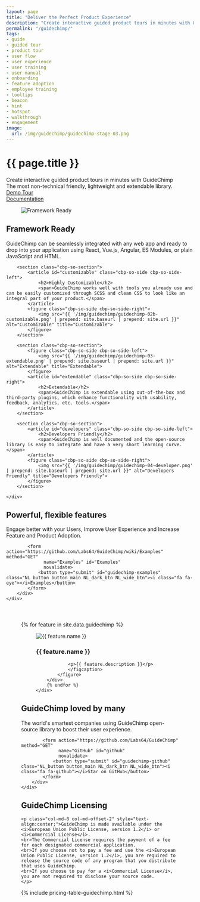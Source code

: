 ```yaml
---
layout: page
title: "Deliver the Perfect Product Experience"
description: "Create interactive guided product tours in minutes with GuideChimp - the most non-technical friendly, lightweight and extendable library."
permalink: "/guidechimp/"
tags:
- guide
- guided tour
- product tour
- user flow
- user experience
- user training
- user manual
- onboarding
- feature adoption
- employee training
- tooltips
- beacon
- hint
- hotspot
- walkthrough
- engagement
image:
  url: /img/guidechimp/guidechimp-stage-03.png
---
```


<div class="row NL_banner">
    <div class="col-md-8 col-md-offset-2 NL_about">
        <h1>{{ page.title }}</h1>
        <span>Create interactive guided product tours in minutes with GuideChimp<br/>The most non-technical friendly, lightweight and extendable library.</span>
        <div class="row">
            <div class="col-md-4 col-md-offset-2">
                <a href="#" id="guidechimp-demo"
                   class="NL_button button_main NL_light_btn" role="button"><i class="fa fa-eye"></i>Demo Tour</a>
            </div>
            <div class="col-md-4">
                <a href="https://github.com/Labs64/GuideChimp/wiki" id="guidechimp-documentation"
                   class="NL_button button_main NL_light_btn" role="button"><i class="fa fa-book"></i>Documentation</a>
            </div>
        </div>
    </div>
</div>

<div class="row">
    <div id="cbp-so-scroller" class="cbp-so-scroller NL_intro">
        <section class="cbp-so-section">
            <figure class="cbp-so-side cbp-so-side-left">
                <img src="{{ '/img/guidechimp/guidechimp-01-framework.png' | prepend: site.baseurl | prepend: site.url }}" alt="Framework Ready" title="Framework Ready">
            </figure>
            <article id="framework" class="cbp-so-side cbp-so-side-right">
                <h2>Framework Ready</h2>
                <span>GuideChimp can be seamlessly integrated with any web app and ready to drop into your application using React, Vue.js, Angular, ES Modules, or plain JavaScript and HTML.</span>
            </article>
        </section>

        <section class="cbp-so-section">
            <article id="customizable" class="cbp-so-side cbp-so-side-left">
                <h2>Highly Customizable</h2>
                <span>GuideChimp works well with tools you already use and can be easily customized through SCSS and clean CSS to look like an integral part of your product.</span>
            </article>
            <figure class="cbp-so-side cbp-so-side-right">
                <img src="{{ '/img/guidechimp/guidechimp-02b-customizable.png' | prepend: site.baseurl | prepend: site.url }}" alt="Customizable" title="Customizable">
            </figure>
        </section>

        <section class="cbp-so-section">
            <figure class="cbp-so-side cbp-so-side-left">
                <img src="{{ '/img/guidechimp/guidechimp-03-extendable.png' | prepend: site.baseurl | prepend: site.url }}" alt="Extendable" title="Extendable">
            </figure>
            <article id="extendable" class="cbp-so-side cbp-so-side-right">
                <h2>Extendable</h2>
                <span>GuideChimp is extendable using out-of-the-box and third-party plugins, which enhance functionality with usability, feedback, analytics, etc. tools.</span>
            </article>
        </section>

        <section class="cbp-so-section">
            <article id="developers" class="cbp-so-side cbp-so-side-left">
                <h2>Developers Friendly</h2>
                <span>GuideChimp is well documented and the open-source library is easy to integrate and have a very short learning curve.</span>
            </article>
            <figure class="cbp-so-side cbp-so-side-right">
                <img src="{{ '/img/guidechimp/guidechimp-04-developer.png' | prepend: site.baseurl | prepend: site.url }}" alt="Developers Friendly" title="Developers Friendly">
            </figure>
        </section>

    </div>
</div>

<div class="row">
    <div class="col-md-12 NL_form_light NL_block">
        <div class="col-md-8 col-md-offset-2 NL_form_light_text">
            <h2>Powerful, flexible features</h2>
            <span>Engage better with your Users, Improve User Experience and Increase Feature and Product Adoption.</span>

            <form action="https://github.com/Labs64/GuideChimp/wiki/Examples" method="GET"
                  name="Examples" id="Examples"
                  novalidate>
                <button type="submit" id="guidechimp-examples" class="NL_button button_main NL_dark_btn NL_wide_btn"><i class="fa fa-eye"></i>Examples</button>
            </form>
        </div>
    </div>
</div>

<div class="row">
    <div style="padding:40px;">
        {% for feature in site.data.guidechimp %}
        <div class="col-md-3 NL_feature" id="feature-{{ feature.name | slugify }}">
            <figure class="hover_effect">
                <figcaption>
                <img src="{{ feature.icon | prepend: site.baseurl | prepend: site.url }}" alt="{{ feature.name }}"/>
                <h3>
                {{ feature.name }}
                </h3>

                <p>{{ feature.description }}</p>
                </figcaption>
            </figure>
        </div>
        {% endfor %}
    </div>
</div>

<div class="row">
    <div class="col-md-12 NL_form_light NL_block">
        <div class="col-md-8 col-md-offset-2 NL_form_light_text">
            <h2>GuideChimp loved by many</h2>
            <span>The world's smartest companies using GuideChimp open-source library to boost their user experience.</span>

            <form action="https://github.com/Labs64/GuideChimp" method="GET"
                  name="GitHub" id="github"
                  novalidate>
                <button type="submit" id="guidechimp-github" class="NL_button button_main NL_dark_btn NL_wide_btn"><i class="fa fa-github"></i>Star on GitHub</button>
            </form>
        </div>
    </div>
</div>

<div class="row NL_block">
    <h2 id="guidechimp-licensing" class="col-md-12">GuideChimp Licensing</h2>

    <p class="col-md-8 col-md-offset-2" style="text-align:center;">GuideChimp is made available under the <i>European Union Public License, version 1.2</i> or <i>Commercial License</i>.
    <br>The Commercial License requires the payment of a fee for each designated commercial application.
    <br>If you choose not to pay a fee and use the <i>European Union Public License, version 1.2</i>, you are required to release the source code of any program that you distribute that uses GuideChimp.
    <br>If you choose to pay for a <i>Commercial License</i>, you are not required to disclose your source code.
    </p>
</div>

<div class="row NL_block NL_pricing">
    {% include pricing-table-guidechimp.html %}
</div>

<script type="text/javascript" src="https://cdn.jsdelivr.net/npm/guidechimp@2/dist/guidechimp.min.js"></script>
<script type="text/javascript" src="https://cdn.jsdelivr.net/npm/guidechimp@2/dist/plugins/beacons.min.js"></script>
<link rel="stylesheet" type="text/css" href="https://cdn.jsdelivr.net/npm/guidechimp@2/dist/guidechimp.min.css"/>
<link rel="stylesheet" type="text/css" href="https://cdn.jsdelivr.net/npm/guidechimp@2/dist/plugins/beacons.min.css">

<script>
    GuideChimp.extend(guideChimpPluginBeacons);
    var tourGuideChimp = [
        {
            element: '#guidechimp-demo',
            title: 'GuideChimp Demo',
            description: 'See GuideChimp in action, right here & now, on your screen.'
        },
        {
            element: '#guidechimp-documentation',
            title: 'GuideChimp Documentation',
            description: 'In GuideChimp Wiki, you will see how to install and configure GuideChimp for your needs, as well as lots of useful examples and tips.',
            buttons: [
                {
                    title: 'Open Wiki',
                    class: 'NL_button button_main NL_dark_btn NL_wide_btn',
                    onClick: function () {
                        window.open('https://github.com/Labs64/GuideChimp/wiki', '_blank');
                    }
                }
            ]
        },
        {
            element: '#guidechimp-examples',
            title: 'GuideChimp Examples',
            description: 'See all GuideChimp examples in action at CodePen and live Websites.',
            buttons: [
                {
                    title: 'See Examples',
                    class: 'NL_button button_main NL_dark_btn NL_wide_btn',
                    onClick: function () {
                        window.open('https://github.com/Labs64/GuideChimp/wiki/Examples', '_blank');
                    }
                }
            ]
        },
        {
            element: '#feature-guidechimp-chrome-extension',
            title: 'GuideChimp Chrome Extension',
            description: 'Start guided tour on any website with GuideChimp Chrome Extension and ZERO! code.',
            buttons: [
                {
                    title: 'Install Chrome Extension',
                    class: 'NL_button button_main NL_dark_btn NL_wide_btn',
                    onClick: function () {
                        window.open('https://www.labs64.com/guidechimp/', '_blank');
                    }
                }
            ]
        },
        {
            element: '#guidechimp-github',
            title: 'GuideChimp is Open Source',
            description: 'If you like GuideChimp, give us a star on GitHub ⭐',
            buttons: [
                {
                    title: 'Star on GitHub',
                    class: 'NL_button button_main NL_dark_btn NL_wide_btn',
                    onClick: function () {
                        window.open('https://github.com/Labs64/GuideChimp/stargazers', '_blank');
                    }
                }
            ]
        }
    ];
    var guideChimp = GuideChimp(tourGuideChimp);
    document.querySelector('#guidechimp-demo').onclick = function () {
        guideChimp.start();
    };
    var beacons = [{
        element: '#guidechimp-demo',
        position: 'top-left',
        boundary: 'outer',
        class: 'beacon-white',
        onClick() {
            guideChimp.start();
        },
    }];
    var guideChimpBeacon = GuideChimp.beacons(beacons, {
        boundary: 'outer'
    });
    guideChimpBeacon.showAll();
</script>

<style>
    .gc-tooltip {
        max-width: 450px;
    }

    .beacon-white {
        background-color: rgba(255, 255, 255, 1) !important;
    }
    .beacon-white:before {
        box-shadow: 0px 0px 3px 3px rgba(255, 255, 255, 0.7) !important;
    }
    .beacon-white.gc-beacon {
        background: linear-gradient(rgba(255, 255, 255, 0.7), rgba(255, 255, 255, 1));
    }
</style>
